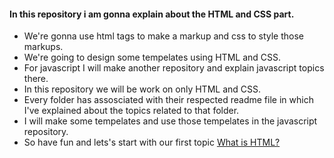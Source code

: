#### In this repository i am gonna explain about the HTML and CSS part.
- We're gonna use html tags to make a markup and css to style those markups.
- We're going to design some tempelates using HTML and CSS.
- For javascript I will make another repository and explain javascript topics there.
- In this repository we will be work on only HTML and CSS.
- Every folder has assosciated with their respected readme file in which I've explained about the topics related to that folder.
- I will make some tempelates and use those tempelates in the javascript repository.
- So have fun and lets's start with our first topic [What is HTML?](./HTML-Tutorial/Readme.md)